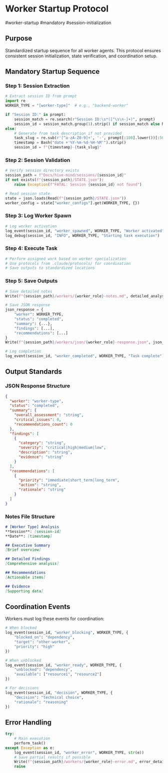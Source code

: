 # Worker Startup Protocol

#worker-startup #mandatory #session-initialization

## Purpose

Standardized startup sequence for all worker agents. This protocol ensures consistent session initialization, state verification, and coordination setup.

## Mandatory Startup Sequence

### Step 1: Session Extraction
```python
# Extract session ID from prompt
import re
WORKER_TYPE = "[worker-type]"  # e.g., "backend-worker"

if "Session ID:" in prompt:
    session_match = re.search(r"Session ID:\s*([^\s\n-]+)", prompt)
    session_id = session_match.group(1).strip() if session_match else None
else:
    # Generate from task description if not provided
    task_slug = re.sub(r'[^a-zA-Z0-9]+', '-', prompt[:100].lower())[:50]
    timestamp = Bash("date +'%Y-%m-%d-%H-%M'").strip()
    session_id = f"{timestamp}-{task_slug}"
```

### Step 2: Session Validation
```python
# Verify session directory exists
session_path = f"Docs/hive-mind/sessions/{session_id}"
if not exists(f"{session_path}/STATE.json"):
    raise Exception(f"FATAL: Session {session_id} not found")

# Read session state
state = json.loads(Read(f"{session_path}/STATE.json"))
worker_config = state["worker_configs"].get(WORKER_TYPE, {})
```

### Step 3: Log Worker Spawn
```python
# Log worker activation
log_event(session_id, "worker_spawned", WORKER_TYPE, "Worker activated")
log_debug(session_id, "INFO", WORKER_TYPE, "Starting task execution")
```

### Step 4: Execute Task
```python
# Perform assigned work based on worker specialization
# Use protocols from .claude/protocols/ for coordination
# Save outputs to standardized locations
```

### Step 5: Save Outputs
```python
# Save detailed notes
Write(f"{session_path}/workers/{worker_role}-notes.md", detailed_analysis)

# Save JSON response
json_response = {
    "worker": WORKER_TYPE,
    "status": "completed",
    "summary": {...},
    "findings": [...],
    "recommendations": [...]
}
Write(f"{session_path}/workers/json/{worker_role}-response.json", json_response)

# Log completion
log_event(session_id, "worker_completed", WORKER_TYPE, "Task complete")
```

## Output Standards

### JSON Response Structure
```json
{
  "worker": "worker-type",
  "status": "completed",
  "summary": {
    "overall_assessment": "string",
    "critical_issues": 0,
    "recommendations_count": 0
  },
  "findings": [
    {
      "category": "string",
      "severity": "critical|high|medium|low",
      "description": "string",
      "evidence": "string"
    }
  ],
  "recommendations": [
    {
      "priority": "immediate|short_term|long_term",
      "action": "string",
      "rationale": "string"
    }
  ]
}
```

### Notes File Structure
```markdown
# [Worker Type] Analysis
**Session**: [session-id]
**Date**: [timestamp]

## Executive Summary
[Brief overview]

## Detailed Findings
[Comprehensive analysis]

## Recommendations
[Actionable items]

## Evidence
[Supporting data]
```

## Coordination Events

Workers must log these events for coordination:

```python
# When blocked
log_event(session_id, "worker_blocking", WORKER_TYPE, {
    "blocked_on": "dependency",
    "target": "other-worker",
    "priority": "high"
})

# When unblocked
log_event(session_id, "worker_ready", WORKER_TYPE, {
    "unblocked": "dependency",
    "available": ["resource1", "resource2"]
})

# For decisions
log_event(session_id, "decision", WORKER_TYPE, {
    "decision": "technical choice",
    "rationale": "reasoning"
})
```

## Error Handling

```python
try:
    # Main execution
    perform_task()
except Exception as e:
    log_event(session_id, "worker_error", WORKER_TYPE, str(e))
    # Save partial results if possible
    Write(f"{session_path}/workers/{worker_role}-error.md", error_details)
    raise
```